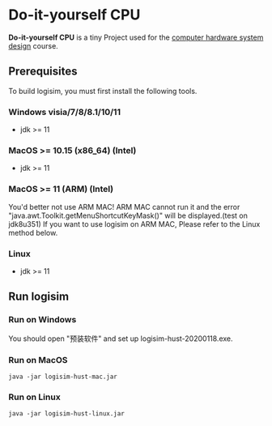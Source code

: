 # Do-it-yourself CPU

 **Do-it-yourself CPU**  is a tiny Project used for the [computer hardware system design](https://www.icourse163.org/course/0809HUST060-1205809816) course.

## Prerequisites

To build logisim, you must first install the following tools.

### Windows visia/7/8/8.1/10/11

- jdk >= 11

### MacOS >= 10.15 (x86_64) (Intel)

- jdk >= 11

### MacOS >= 11 (ARM) (Intel)

You'd better not use ARM MAC! ARM MAC cannot run it and the error "java.awt.Toolkit.getMenuShortcutKeyMask()" will be displayed.(test on jdk8u351)
If you want to use logisim on ARM MAC, Please refer to the Linux method below.

### Linux

- jdk >= 11

## Run logisim

### Run on Windows

You should open "预装软件" and set up logisim-hust-20200118.exe.

### Run on MacOS
```
java -jar logisim-hust-mac.jar
```

### Run on Linux
```
java -jar logisim-hust-linux.jar
```



